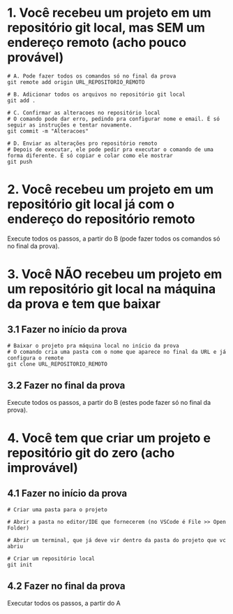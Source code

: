 # 1. Você recebeu um projeto em um repositório git local, mas SEM um endereço remoto (acho pouco provável)

```
# A. Pode fazer todos os comandos só no final da prova
git remote add origin URL_REPOSITORIO_REMOTO

# B. Adicionar todos os arquivos no repositório git local
git add .

# C. Confirmar as alteracoes no repositório local
# O comando pode dar erro, pedindo pra configurar nome e email. É só seguir as instruções e tentar novamente.
git commit -m "Alteracoes"

# D. Enviar as alterações pro repositório remoto
# Depois de executar, ele pode pedir pra executar o comando de uma forma diferente. É só copiar e colar como ele mostrar
git push 
```

# 2. Você recebeu um projeto em um repositório git local já com o endereço do repositório remoto

Execute todos os passos, a partir do B (pode fazer todos os comandos só no final da prova).

# 3. Você NÃO recebeu um projeto em um repositório git local na máquina da prova e tem que baixar

## 3.1 Fazer no início da prova
```
# Baixar o projeto pra máquina local no início da prova
# O comando cria uma pasta com o nome que aparece no final da URL e já configura o remote
git clone URL_REPOSITORIO_REMOTO
```

## 3.2 Fazer no final da prova

Execute todos os passos, a partir do B (estes pode fazer só no final da prova).

# 4. Você tem que criar um projeto e repositório git do zero (acho improvável)

## 4.1 Fazer no início da prova

```
# Criar uma pasta para o projeto

# Abrir a pasta no editor/IDE que fornecerem (no VSCode é File >> Open Folder)

# Abrir um terminal, que já deve vir dentro da pasta do projeto que vc abriu

# Criar um repositório local
git init 
```

## 4.2 Fazer no final da prova

Executar todos os passos, a partir do A 
